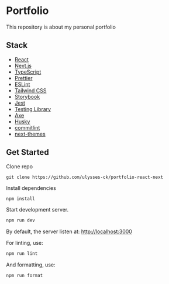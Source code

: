 # Portfolio

This repository is about my personal portfolio

## Stack

- [React](https://react.dev/)
- [Next.js](https://nextjs.org/)
- [TypeScript](https://typescriptlang.org/)
- [Prettier](https://prettier.io/)
- [ESLint](https://eslint.org/)
- [Tailwind CSS](https://tailwindcss.com/)
- [Storybook](https://storybook.js.org/)
- [Jest](https://jestjs.io/)
- [Testing Library](https://testing-library.com/)
- [Axe](https://www.deque.com/axe/)
- [Husky](https://typicode.github.io/husky/)
- [commitlint](https://commitlint.js.org/)
- [next-themes](https://github.com/pacocoursey/next-themes/)

## Get Started

Clone repo

```
git clone https://github.com/ulysses-ck/portfolio-react-next
```

Install dependencies

```sh
npm install
```

Start development server.

```bash
npm run dev
```

By default, the server listen at:
[http://localhost:3000](http://localhost:3000)

For linting, use:

```sh
npm run lint
```

And formatting, use:

```sh
npm run format
```
